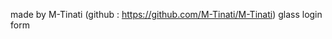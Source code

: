 made by M-Tinati (github : https://github.com/M-Tinati/M-Tinati) 
glass login form 
<img src="Screenshot 2024-02-15 151044" alt="">
